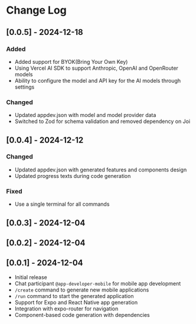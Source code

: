 # Change Log

## [0.0.5] - 2024-12-18

### Added

- Added support for BYOK(Bring Your Own Key)
- Using Vercel AI SDK to support Anthropic, OpenAI and OpenRouter models
- Ability to configure the model and API key for the AI models through settings

### Changed

- Updated appdev.json with model and model provider data
- Switched to Zod for schema validation and removed dependency on Joi

## [0.0.4] - 2024-12-12

### Changed

- Updated appdev.json with generated features and components design
- Updated progress texts during code generation

### Fixed

- Use a single terminal for all commands

## [0.0.3] - 2024-12-04

## [0.0.2] - 2024-12-04

## [0.0.1] - 2024-12-04

- Initial release
- Chat participant `@app-developer-mobile` for mobile app development
- `/create` command to generate new mobile applications
- `/run` command to start the generated application
- Support for Expo and React Native app generation
- Integration with expo-router for navigation
- Component-based code generation with dependencies
